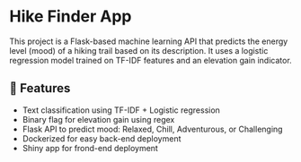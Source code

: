 # Hike Finder App

This project is a Flask-based machine learning API that predicts the energy level (mood) of a hiking trail based on its description. It uses a logistic regression model trained on TF-IDF features and an elevation gain indicator.

## 🚀 Features

- Text classification using TF-IDF + Logistic regression
- Binary flag for elevation gain using regex
- Flask API to predict mood: Relaxed, Chill, Adventurous, or Challenging
- Dockerized for easy back-end deployment
- Shiny app for frond-end deployment
